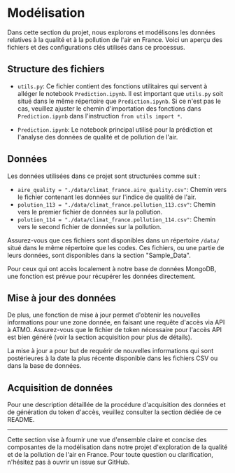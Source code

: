 # Modélisation

Dans cette section du projet, nous explorons et modélisons les données relatives à la qualité et à la pollution de l'air en France. Voici un aperçu des fichiers et des configurations clés utilisés dans ce processus.

## Structure des fichiers

- `utils.py`: Ce fichier contient des fonctions utilitaires qui servent à alléger le notebook `Prediction.ipynb`. Il est important que `utils.py` soit situé dans le même répertoire que `Prediction.ipynb`. Si ce n'est pas le cas, veuillez ajuster le chemin d'importation des fonctions dans `Prediction.ipynb` dans l'instruction `from utils import *`.

- `Prediction.ipynb`: Le notebook principal utilisé pour la prédiction et l'analyse des données de qualité et de pollution de l'air.

## Données

Les données utilisées dans ce projet sont structurées comme suit :

- `aire_quality = "./data/climat_france.aire_quality.csv"`: Chemin vers le fichier contenant les données sur l'indice de qualité de l'air.
- `polution_113 = "./data/climat_france.pollution_113.csv"`: Chemin vers le premier fichier de données sur la pollution.
- `polution_114 = "./data/climat_france.pollution_114.csv"`: Chemin vers le second fichier de données sur la pollution.

Assurez-vous que ces fichiers sont disponibles dans un répertoire `/data/` situé dans le même répertoire que les codes. Ces fichiers, ou une partie de leurs données, sont disponibles dans la section "Sample_Data".

Pour ceux qui ont accès localement à notre base de données MongoDB, une fonction est prévue pour récupérer les données directement.

## Mise à jour des données

De plus, une fonction de mise à jour permet d'obtenir les nouvelles informations pour une zone donnée, en faisant une requête d'accès via API à ATMO. Assurez-vous que le fichier de token nécessaire pour l'accès API est bien généré (voir la section acquisition pour plus de détails).

La mise à jour a pour but de requérir de nouvelles informations qui sont postérieures à la date la plus récente disponible dans les fichiers CSV ou dans la base de données.

## Acquisition de données

Pour une description détaillée de la procédure d'acquisition des données et de génération du token d'accès, veuillez consulter la section dédiée de ce README.

---

Cette section vise à fournir une vue d'ensemble claire et concise des composantes de la modélisation dans notre projet d'exploration de la qualité et de la pollution de l'air en France. Pour toute question ou clarification, n'hésitez pas à ouvrir un issue sur GitHub.
